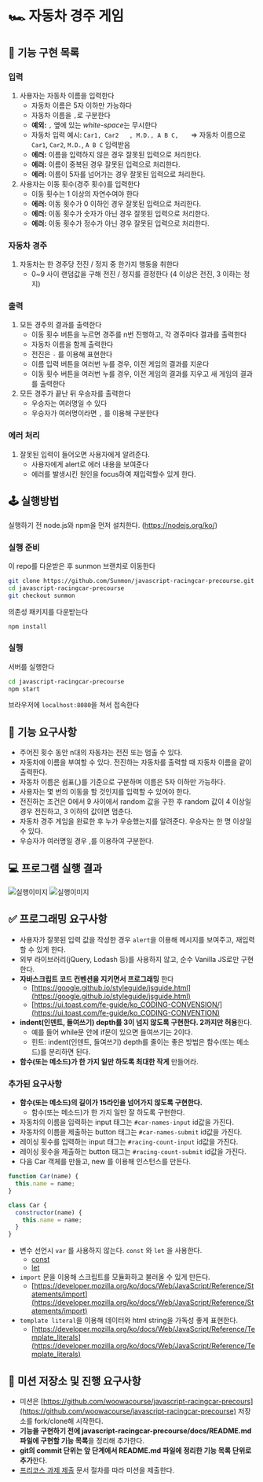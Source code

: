 # 🏎️ 자동차 경주 게임

## 📝 기능 구현 목록

### 입력

1. 사용자는 자동차 이름을 입력한다
    - 자동차 이름은 5자 이하만 가능하다
    - 자동차 이름을 `,`로 구분한다
    - **예외:** `,` 옆에 있는 *white-space*는 무시한다
    - 자동차 입력 예시: `Car1, Car2   , M.D., A B C,   ` => 자동차 이름으로 `Car1`, `Car2`, `M.D.`, `A B C` 입력받음
    - **에러:** 이름을 입력하지 않은 경우 잘못된 입력으로 처리한다.
    - **에러:** 이름이 중복된 경우 잘못된 입력으로 처리한다.
    - **에러:** 이름이 5자를 넘어가는 경우 잘못된 입력으로 처리한다.
2. 사용자는 이동 횟수(경주 횟수)를 입력한다
    - 이동 횟수는 1 이상의 자연수여야 한다
    - **에러:** 이동 횟수가 0 이하인 경우 잘못된 입력으로 처리한다.
    - **에러:** 이동 횟수가 숫자가 아닌 경우 잘못된 입력으로 처리한다.
    - **에러:** 이동 횟수가 정수가 아닌 경우 잘못된 입력으로 처리한다.
    
    
### 자동차 경주

1. 자동차는 한 경주당 전진 / 정지 중 한가지 행동을 취한다
    - 0~9 사이 랜덤값을 구해 전진 / 정지를 결정한다 (4 이상은 전진, 3 이하는 정지)


### 출력

1. 모든 경주의 결과를 출력한다
    - 이동 횟수 버튼을 누르면 경주를 n번 진행하고, 각 경주마다 결과를 출력한다
    - 자동차 이름을 함께 출력한다
    - 전진은 `-` 를 이용해 표현한다
    - 이름 입력 버튼을 여러번 누를 경우, 이전 게임의 결과를 지운다 
    - 이동 횟수 버튼을 여러번 누를 경우, 이전 게임의 결과를 지우고 새 게임의 결과를 출력한다
2. 모든 경주가 끝난 뒤 우승자를 출력한다
    - 우승자는 여러명일 수 있다
    - 우승자가 여러명이라면 `,` 를 이용해 구분한다

### 에러 처리

1. 잘못된 입력이 들어오면 사용자에게 알려준다.
    - 사용자에게 alert로 에러 내용을 보여준다
    - 에러를 발생시킨 원인을 focus하여 재입력할수 있게 한다.


## 🕹️ 실행방법


실행하기 전 node.js와 npm을 먼저 설치한다. (<https://nodejs.org/ko/>)


### 실행 준비

이 repo를 다운받은 후 sunmon 브랜치로 이동한다

```bash
git clone https://github.com/Sunmon/javascript-racingcar-precourse.git
cd javascript-racingcar-precourse
git checkout sunmon
```

의존성 패키지를 다운받는다

```bash
npm install
```

### 실행

서버를 실행한다

```bash
cd javascript-racingcar-precourse 
npm start
```

브라우저에 `localhost:8080`을 쳐서 접속한다
    
    
    
## 🎯 기능 요구사항

- 주어진 횟수 동안 n대의 자동차는 전진 또는 멈출 수 있다.
- 자동차에 이름을 부여할 수 있다. 전진하는 자동차를 출력할 때 자동차 이름을 같이 출력한다.
- 자동차 이름은 쉼표(,)를 기준으로 구분하며 이름은 5자 이하만 가능하다.
- 사용자는 몇 번의 이동을 할 것인지를 입력할 수 있어야 한다.
- 전진하는 조건은 0에서 9 사이에서 random 값을 구한 후 random 값이 4 이상일 경우 전진하고, 3 이하의 값이면 멈춘다.
- 자동차 경주 게임을 완료한 후 누가 우승했는지를 알려준다. 우승자는 한 명 이상일 수 있다.
- 우승자가 여러명일 경우 ,를 이용하여 구분한다.

## 💻 프로그램 실행 결과

![실행이미지](images/result.gif)
![실행이미지](images/result.jpg)


## ✅ 프로그래밍 요구사항
- 사용자가 잘못된 입력 값을 작성한 경우 `alert`을 이용해 메시지를 보여주고, 재입력할 수 있게 한다.
- 외부 라이브러리(jQuery, Lodash 등)를 사용하지 않고, 순수 Vanilla JS로만 구현한다.
- **자바스크립트 코드 컨벤션을 지키면서 프로그래밍** 한다
  - [https://google.github.io/styleguide/jsguide.html](https://google.github.io/styleguide/jsguide.html)
  - [https://ui.toast.com/fe-guide/ko_CODING-CONVENSION/](https://ui.toast.com/fe-guide/ko_CODING-CONVENTION)
- **indent(인덴트, 들여쓰기) depth를 3이 넘지 않도록 구현한다. 2까지만 허용**한다.
  - 예를 들어 while문 안에 if문이 있으면 들여쓰기는 2이다.
  - 힌트: indent(인덴트, 들여쓰기) depth를 줄이는 좋은 방법은 함수(또는 메소드)를 분리하면 된다.
- **함수(또는 메소드)가 한 가지 일만 하도록 최대한 작게** 만들어라.

### 추가된 요구사항

- **함수(또는 메소드)의 길이가 15라인을 넘어가지 않도록 구현한다.**
  - 함수(또는 메소드)가 한 가지 일만 잘 하도록 구현한다.
- 자동차의 이름을 입력하는 input 태그는 `#car-names-input` id값을 가진다.
- 자동차의 이름을 제출하는 button 태그는 `#car-names-submit` id값을 가진다.
- 레이싱 횟수를 입력하는 input 태그는 `#racing-count-input` id값을 가진다.
- 레이싱 횟수을 제출하는 button 태그는 `#racing-count-submit` id값을 가진다.
- 다음 Car 객체를 만들고, new 를 이용해 인스턴스를 만든다.

```javascript
function Car(name) {
  this.name = name;
}

class Car {
  constructor(name) {
    this.name = name;
  }
}
```

- 변수 선언시 `var` 를 사용하지 않는다. `const` 와 `let` 을 사용한다.
  - [const](https://developer.mozilla.org/ko/docs/Web/JavaScript/Reference/Statements/const)
  - [let](https://developer.mozilla.org/ko/docs/Web/JavaScript/Reference/Statements/let)
- `import` 문을 이용해 스크립트를 모듈화하고 불러올 수 있게 만든다.
  - [https://developer.mozilla.org/ko/docs/Web/JavaScript/Reference/Statements/import](https://developer.mozilla.org/ko/docs/Web/JavaScript/Reference/Statements/import)
- `template literal`을 이용해 데이터와 html string을 가독성 좋게 표현한다.
  - [https://developer.mozilla.org/ko/docs/Web/JavaScript/Reference/Template_literals](https://developer.mozilla.org/ko/docs/Web/JavaScript/Reference/Template_literals)


## 📝 미션 저장소 및 진행 요구사항

- 미션은 [https://github.com/woowacourse/javascript-racingcar-precours](https://github.com/woowacourse/javascript-racingcar-precourse) 저장소를 fork/clone해 시작한다.
- **기능을 구현하기 전에 javascript-racingcar-precourse/docs/README.md 파일에 구현할 기능 목록**을 정리해 추가한다.
- **git의 commit 단위는 앞 단계에서 README.md 파일에 정리한 기능 목록 단위로 추가**한다.
- [프리코스 과제 제출](https://github.com/woowacourse/woowacourse-docs/tree/master/precourse) 문서 절차를 따라 미션을 제출한다.


